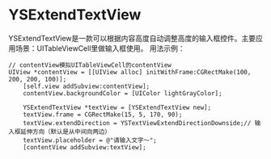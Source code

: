# YSExtendTextView
YSExtendTextView是一款可以根据内容高度自动调整高度的输入框控件。主要应用场景：UITableViewCell里做输入框使用。
用法示例：
```
// contentView模拟UITableViewCell的contentView
UIView *contentView = [[UIView alloc] initWithFrame:CGRectMake(100, 200, 200, 100)];
    [self.view addSubview:contentView];
    contentView.backgroundColor = [UIColor lightGrayColor];
    
    YSExtendTextView *textView = [YSExtendTextView new];
    textView.frame = CGRectMake(15, 5, 170, 90);
    textView.extendDirection = YSTextViewExtendDirectionDownside;// 输入框延伸方向（默认是从中间向两边）
    textView.placeholder = @"请输入文字～";
    [contentView addSubview:textView];
```

